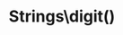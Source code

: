 ---
title: Strings\digit()
description: >
 Creates a function which allows for the casting of a string to a decimal number. The created function can then reused over any string, or used as part of a Higher Order Function such as array_map().

layout: composable_function
group: strings
subgroup: string_transform
categories: [strings, string transform, numbers]
coreFunctions: 
    - number_format()

source: https://github.com/gin0115/pinkcrab_function_constructors/blob/master/src/strings.php#L287
namespace: PinkCrab\FunctionConstructors\Strings
since: 0.3.0

deprecated: false
alternative: false

definition: >
 /**
   * @param string|int|float $precision Number of decimal places
   * @param string $decimal The decimal separator
   * @param string $thousands The thousand separator.
   * @return Closure(string|int|float):string
   */
 Strings\digit($precision = 2, $decimal = '.', $thousands = ''): Closure
closure: >
 /**
  * @param string|int|float $number
  * @return string
  */
 $function (string|int|float $string): string

examplePartial: >
 // Create the closure that will format a number to 2 decimal places with , as 1000 separator.

 $format = Strings\digit(2, '.', ',');


 // Called as a function.

 echo $format(1234.56); // 1,234.56

 echo $format(1234); // 1,234.00


 // Used in a higher order function.

 $array = array_map($format, [1234.56, 1234]);

 print_r($array); /// ['1,234.56', '1,234.00']

 
 // By default the precision is 2, "." is used for the decimal point and no thousands separator is used.

 echo $format(1234.56); // 1,234.56


exampleCurried: >
 // With decimal full stop and comma as thousands separator.

 echo Strings\digit(2, '.', ',')(1234.56); // 1,234.56


 // With decimal comma and no thousands separator.

 echo Strings\digit(2, ',', '.')(1234); // 1.234,00



exampleInline: >
    $array = array_map( Strings\replaceSubString('...', 3), ['This is an example', 'Another example'] );
    
    print_r($array); // ['Thi...', 'Ano...']

    
    $array = array_map( Strings\replaceSubString('...', -3), ['This is an example', 'Another example'] );
    
    print_r($array); // ['This is an ex...', 'Another ex...']

    
    $array = array_map( Strings\replaceSubString('...', 5, 2), ['This is an example', 'Another example'] );
    
    print_r($array); // ['This ... an example', 'Another ... an example']
    
    
    $array = array_map( Strings\replaceSubString('...', 5, 0), ['This is an example', 'Another example'] );
    
    print_r($array); // ['This ... is an example', 'Another ... is an example']

---